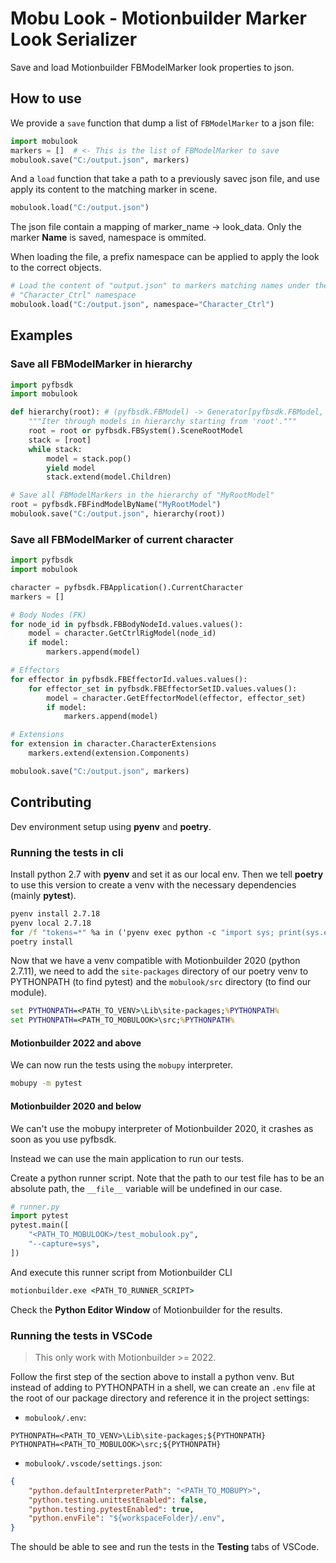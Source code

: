 # Mobu Look - Motionbuilder Marker Look Serializer

Save and load Motionbuilder FBModelMarker look properties to json.

## How to use

We provide a `save` function that dump a list of `FBModelMarker` to a json file:

```python
import mobulook
markers = []  # <- This is the list of FBModelMarker to save
mobulook.save("C:/output.json", markers)
```

And a `load` function that take a path to a previously savec json file, and use
apply its content to the matching marker in scene.

```python
mobulook.load("C:/output.json")
```

The json file contain a mapping of marker_name -> look_data.
Only the marker **Name** is saved, namespace is ommited.

When loading the file, a prefix namespace can be applied to apply the look to
the correct objects.

```python
# Load the content of "output.json" to markers matching names under the
# "Character_Ctrl" namespace
mobulook.load("C:/output.json", namespace="Character_Ctrl")
```

## Examples

### Save all FBModelMarker in hierarchy

```python
import pyfbsdk
import mobulook

def hierarchy(root): # (pyfbsdk.FBModel) -> Generator[pyfbsdk.FBModel, None, None]
    """Iter through models in hierarchy starting from 'root'."""
    root = root or pyfbsdk.FBSystem().SceneRootModel
    stack = [root]
    while stack:
        model = stack.pop()
        yield model
        stack.extend(model.Children)

# Save all FBModelMarkers in the hierarchy of "MyRootModel"
root = pyfbsdk.FBFindModelByName("MyRootModel")
mobulook.save("C:/output.json", hierarchy(root))
```

### Save all FBModelMarker of current character

```python
import pyfbsdk
import mobulook

character = pyfbsdk.FBApplication().CurrentCharacter
markers = []

# Body Nodes (FK)
for node_id in pyfbsdk.FBBodyNodeId.values.values():
    model = character.GetCtrlRigModel(node_id)
    if model:
        markers.append(model)

# Effectors
for effector in pyfbsdk.FBEffectorId.values.values():
    for effector_set in pyfbsdk.FBEffectorSetID.values.values():
        model = character.GetEffectorModel(effector, effector_set)
        if model:
            markers.append(model)

# Extensions
for extension in character.CharacterExtensions
    markers.extend(extension.Components)

mobulook.save("C:/output.json", markers)
```

## Contributing

Dev environment setup using **pyenv** and **poetry**.

### Running the tests in cli

Install python 2.7 with **pyenv** and set it as our local env. Then we tell
**poetry** to use this version to create a venv with the necessary dependencies
(mainly **pytest**).

```cmd
pyenv install 2.7.18
pyenv local 2.7.18
for /f "tokens=*" %a in ('pyenv exec python -c "import sys; print(sys.executable)"') do poetry env use %a
poetry install
```

Now that we have a venv compatible with Motionbuilder 2020 (python 2.7.11), we
need to add the `site-packages` directory of our poetry venv to PYTHONPATH (to
find pytest) and the `mobulook/src` directory (to find our module).

```cmd
set PYTHONPATH=<PATH_TO_VENV>\Lib\site-packages;%PYTHONPATH%
set PYTHONPATH=<PATH_TO_MOBULOOK>\src;%PYTHONPATH%
```

#### Motionbuilder 2022 and above

We can now run the tests using the `mobupy` interpreter.

```cmd
mobupy -m pytest
```

#### Motionbuilder 2020 and below

We can't use the mobupy interpreter of Motionbuilder 2020, it crashes as soon as
you use pyfbsdk.

Instead we can use the main application to run our tests.

Create a python runner script. Note that the path to our test file has to be an
absolute path, the `__file__` variable will be undefined in our case.

```python
# runner.py
import pytest
pytest.main([
    "<PATH_TO_MOBULOOK>/test_mobulook.py",
    "--capture=sys",
])
```

And execute this runner script from Motionbuilder CLI

```cmd
motionbuilder.exe <PATH_TO_RUNNER_SCRIPT>
```

Check the **Python Editor Window** of Motionbuilder for the results.

### Running the tests in VSCode

> This only work with Motionbuilder >= 2022.

Follow the first step of the section above to install a python venv. But instead
of adding to PYTHONPATH in a shell, we can create an `.env` file at the root of
our package directory and reference it in the project settings:

- `mobulook/.env`:

```text
PYTHONPATH=<PATH_TO_VENV>\Lib\site-packages;${PYTHONPATH}
PYTHONPATH=<PATH_TO_MOBULOOK>\src;${PYTHONPATH}
```

- `mobulook/.vscode/settings.json`:

```json
{
    "python.defaultInterpreterPath": "<PATH_TO_MOBUPY>",
    "python.testing.unittestEnabled": false,
    "python.testing.pytestEnabled": true,
    "python.envFile": "${workspaceFolder}/.env",
}
```

The should be able to see and run the tests in the **Testing** tabs of VSCode.
